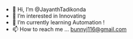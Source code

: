 - 👋 Hi, I’m @JayanthTadikonda
- 👀 I’m interested in Innovating
- 🌱 I’m currently learning Automation !
- 📫 How to reach me ... bunnyj116@gmail.com

<!---
JayanthTadikonda/JayanthTadikonda is a ✨ special ✨ repository because its `README.md` (this file) appears on your GitHub profile.
You can click the Preview link to take a look at your changes.
--->
